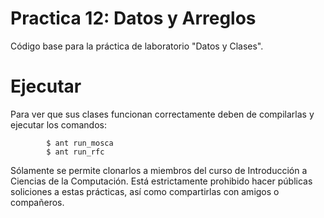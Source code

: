 # Practica 12: Datos y Arreglos
Código base para la práctica de laboratorio "Datos y Clases".


# Ejecutar

Para ver que sus clases funcionan correctamente deben de compilarlas y ejecutar los comandos:

            $ ant run_mosca
            $ ant run_rfc


Sólamente se permite clonarlos a miembros del curso de Introducción a Ciencias de la Computación.
Está estrictamente prohibido hacer públicas soliciones a estas prácticas, así como compartirlas con amigos o compañeros.